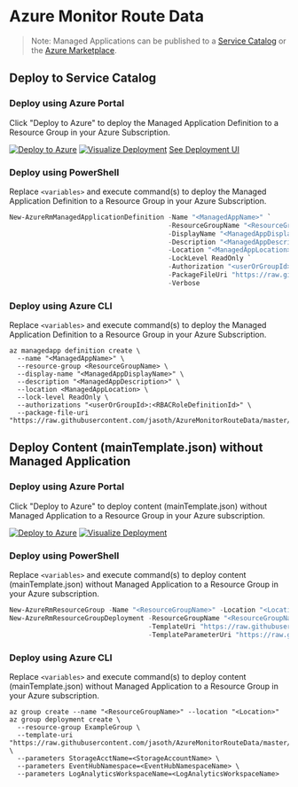 # Azure Monitor Route Data

>Note: Managed Applications can be published to a [Service Catalog](https://docs.microsoft.com/en-us/azure/managed-applications/publish-service-catalog-app) or the [Azure Marketplace](https://docs.microsoft.com/en-us/azure/managed-applications/publish-marketplace-app).


## Deploy to Service Catalog

### Deploy using Azure Portal
Click "Deploy to Azure" to deploy the Managed Application Definition to a Resource Group in your Azure Subscription.

[![Deploy to Azure](http://azuredeploy.net/deploybutton.png)](https://portal.azure.com/#create/Microsoft.Template/uri/https%3A%2F%2Fraw.githubusercontent.com%2Fjasoth%2FAzureMonitorRouteData%2Fmaster%2Fazuredeploy.json) [![Visualize Deployment](http://armviz.io/visualizebutton.png)](http://armviz.io/#/?load=https%3A%2F%2Fraw.githubusercontent.com%2Fjasoth%2FAzureMonitorRouteData%2Fmaster%2Fazuredeploy.json) [See Deployment UI](https://portal.azure.com/#blade/Microsoft_Azure_Compute/CreateMultiVmWizardBlade/internal_bladeCallId/anything/internal_bladeCallerParams/{"initialData":{},"providerConfig":{"createUiDefinition":"https%3A%2F%2Fraw.githubusercontent.com%2Fjasoth%2FAzureMonitorRouteData%2Fmaster%2Fsrc%2FcreateUiDefinition.json"}})

### Deploy using PowerShell
Replace `<variables>` and execute command(s) to deploy the Managed Application Definition to a Resource Group in your Azure Subscription.

```powershell
New-AzureRmManagedApplicationDefinition -Name "<ManagedAppName>" `
                                        -ResourceGroupName "<ResourceGroupName>" `
                                        -DisplayName "<ManagedAppDisplayName>" `
                                        -Description "<ManagedAppDescription>" `
                                        -Location "<ManagedAppLocation>" `
                                        -LockLevel ReadOnly `
                                        -Authorization "<userOrGroupId>:<RBACRoleDefinitionId>" `
                                        -PackageFileUri "https://raw.githubusercontent.com/jasoth/AzureMonitorRouteData/master/build/ManagedApplication.zip" `
                                        -Verbose
```

### Deploy using Azure CLI
Replace `<variables>` and execute command(s) to deploy the Managed Application Definition to a Resource Group in your Azure Subscription.

```
az managedapp definition create \
  --name "<ManagedAppName>" \
  --resource-group <ResourceGroupName> \
  --display-name "<ManagedAppDisplayName>" \
  --description "<ManagedAppDescription>" \
  --location <ManagedAppLocation> \
  --lock-level ReadOnly \
  --authorizations "<userOrGroupId>:<RBACRoleDefinitionId>" \
  --package-file-uri "https://raw.githubusercontent.com/jasoth/AzureMonitorRouteData/master/build/ManagedApplication.zip"
```


## Deploy Content (mainTemplate.json) without Managed Application

### Deploy using Azure Portal
Click "Deploy to Azure" to deploy content (mainTemplate.json) without Managed Application to a Resource Group in your Azure subscription.

[![Deploy to Azure](http://azuredeploy.net/deploybutton.png)](https://portal.azure.com/#create/Microsoft.Template/uri/https%3A%2F%2Fraw.githubusercontent.com%2Fjasoth%2FAzureMonitorRouteData%2Fmaster%2Fsrc%2FmainTemplate.json) [![Visualize Deployment](http://armviz.io/visualizebutton.png)](http://armviz.io/#/?load=https%3A%2F%2Fraw.githubusercontent.com%2Fjasoth%2FAzureMonitorRouteData%2Fmaster%2Fsrc%2FmainTemplate.json)

### Deploy using PowerShell
Replace `<variables>` and execute command(s) to deploy content (mainTemplate.json) without Managed Application to a Resource Group in your Azure subscription.

```powershell
New-AzureRmResourceGroup -Name "<ResourceGroupName>" -Location "<Location>"
New-AzureRmResourceGroupDeployment -ResourceGroupName "<ResourceGroupName>" `
                                   -TemplateUri "https://raw.githubusercontent.com/jasoth/AzureMonitorRouteData/master/src/mainTemplate.json" `
                                   -TemplateParameterUri "https://raw.githubusercontent.com/jasoth/AzureMonitorRouteData/master/src/mainTemplate.parameters.json"
```

### Deploy using Azure CLI
Replace `<variables>` and execute command(s) to deploy content (mainTemplate.json) without Managed Application to a Resource Group in your Azure subscription.

```
az group create --name "<ResourceGroupName>" --location "<Location>"
az group deployment create \
  --resource-group ExampleGroup \
  --template-uri "https://raw.githubusercontent.com/jasoth/AzureMonitorRouteData/master/src/mainTemplate.json" \
  --parameters StorageAcctName=<StorageAccountName> \
  --parameters EventHubNamespace=<EventHubNamespaceName> \
  --parameters LogAnalyticsWorkspaceName=<LogAnalyticsWorkspaceName>
```
